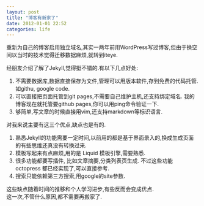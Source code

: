 ```yaml
---
layout: post
title: "博客有新家了"
date: 2012-01-01 22:52
categories: life
---
```


重新为自己的博客启用独立域名,其实一两年前用WordPress写过博客,但由于换空间以当时的技术觉得迁移数据麻烦,就转到iteye.

经朋友介绍了解了Jekyll,觉得挺不错的.有以下几点好处:

1. 不需要数据库,数据直接保存为文件,管理可以用版本软件,存到免费的代码托管. 如githu, google code.
2. 可以直接把页面托管到git pages,不需要自己维护主机,还支持绑定域名. 我的博客现在就托管要github pages,你可以用ping命令验证一下.
3. 够简单,写文章的时候直接用vim,还支持markdown等标识语言.

对我来说主要有这三个优点,缺点也是有的.

1. 熟悉Jekyll的功能需要一定时间,以前用的都是基于界面录入的,换成生成页面的有些思维还真没有转换过来.
2. 模板写起来有点麻烦,用的是 Liquid 模板引擎,需要熟悉.
3. 很多功能都要写插件, 比如文章摘要,分类列表页生成. 不过这些功能 octopress 都已经实现了,可以直接参考.
4. 搜索只能依赖第三方搜索,用google的site参数.

这些缺点随着时间的推移和个人学习进步,有些反而会变成优点.  
这一次,不管什么原因,都不需要再搬家了.

